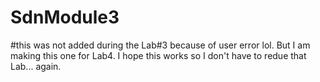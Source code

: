 # SdnModule3
#this was not added during the Lab#3 because of user error lol. But I am making this one for Lab4. I hope this works so I don't have to redue that Lab... again. 
